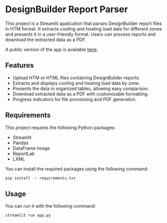 # DesignBuilder Report Parser

This project is a Streamlit application that parses DesignBuilder report files in HTM format. It extracts cooling and heating load data for different zones and presents it in a user-friendly format. Users can process reports and download the extracted data as a PDF.

A public version of the app is available [here](https://maaraepulawppmtfmdiknc.streamlit.app/).

## Features

- Upload HTM or HTML files containing DesignBuilder reports.
- Extracts and displays cooling and heating load data by zone.
- Presents the data in organized tables, allowing easy comparison.
- Download extracted data as a PDF with customizable formatting.
- Progress indicators for file processing and PDF generation.

## Requirements

This project requires the following Python packages:

- Streamlit
- Pandas
- DataFrame Image
- ReportLab
- LXML

You can install the required packages using the following command:

```bash
pip install -r requirements.txt
```
## Usage
You can run it with the following command:
```bash
streamlit run app.py
```